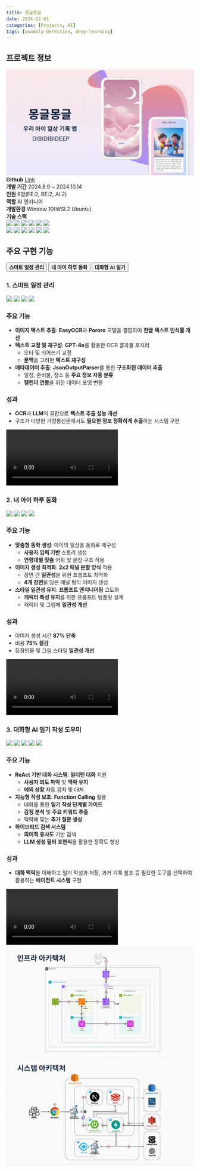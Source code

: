 ```yaml
---
title: 몽글몽글
date: 2024-12-01
categories: [Projects, AI]
tags: [anomaly-detection, deep-learning]
---
```



<div class="project-container">
  <div class="project-section info-section">
    <h2>프로젝트 정보</h2>
    <div class="project-info">
      <img src="assets/img/main-page.png" alt="Main Page">
      <strong>Github</strong> <a href="https://github.com/in-sukim/Mongeul-ML">Link</a><br>
      <strong>개발 기간</strong> 2024.8.9 ~ 2024.10.14<br>
      <strong>인원</strong> 6명(FE:2, BE:2, AI:2)<br>
      <strong>역할</strong> AI 엔지니어<br>
      <strong>개발환경</strong> Window 10(WSL2 Ubuntu)<br>
      <strong>기술 스택</strong>
      <div class="tech-badges">
        <div class="badge-group">
          <img src="https://img.shields.io/badge/Python-3776AB?style=for-the-badge&logo=python&logoColor=white">
          <img src="https://img.shields.io/badge/langchain-1C3C3C?style=for-the-badge&logo=langchain&logoColor=white">
          <img src="https://img.shields.io/badge/OpenAI-412991?style=for-the-badge&logo=openai&logoColor=white">
          <img src="https://img.shields.io/badge/EasyOCR-2496ED?style=for-the-badge&logoColor=white">
          <img src="https://img.shields.io/badge/Pororo-FF6F00?style=for-the-badge&logoColor=white">
          <img src="https://img.shields.io/badge/DALL--E--3-412991?style=for-the-badge&logo=openai&logoColor=white">
        </div>
        <div class="badge-group">
          <img src="https://img.shields.io/badge/Milvus-00A1EA?style=for-the-badge&logo=Milvus&logoColor=white">
          <img src="https://img.shields.io/badge/MySQL-4479A1?style=for-the-badge&logo=mysql&logoColor=white">
          <img src="https://img.shields.io/badge/FastAPI-009688?style=for-the-badge&logo=fastapi&logoColor=white">
          <img src="https://img.shields.io/badge/Linux-FCC624?style=for-the-badge&logo=linux&logoColor=black">
          <img src="https://img.shields.io/badge/Docker-2496ED?style=for-the-badge&logo=docker&logoColor=white">
          <img src="https://img.shields.io/badge/Git-F05032?style=for-the-badge&logo=git&logoColor=white">
        </div>
      </div>
    </div>
  </div>

  <div class="project-section main-features">
    <h2>주요 구현 기능</h2>
    <div class="features-tabs">
      <div class="tab-buttons">
        <button class="tab-button active" data-tab="feature1"><strong>스마트 일정 관리</strong></button>
        <button class="tab-button" data-tab="feature2"><strong>내 아이 하루 동화</strong></button>
        <button class="tab-button" data-tab="feature3"><strong>대화형 AI 일기</strong></button>
      </div>
      <div class="tab-content active" id="feature1">
        <div class="feature-item">
          <h3>1. 스마트 일정 관리</h3>
          <div class="section-content">
            <div class="tech-badges">
              <div class="badge-group">
                <img src="https://img.shields.io/badge/OCR-2496ED?style=for-the-badge&logoColor=white">
                <img src="https://img.shields.io/badge/OpenAI-412991?style=for-the-badge&logo=openai&logoColor=white">
                <img src="https://img.shields.io/badge/langchain-1C3C3C?style=for-the-badge&logo=langchain&logoColor=white">
                <img src="https://img.shields.io/badge/FastAPI-009688?style=for-the-badge&logo=fastapi&logoColor=white">
              </div>
            </div>
            <h3>주요 기능</h3>
            <ul class="feature-list">
              <li><strong>이미지 텍스트 추출</strong>: <strong>EasyOCR</strong>과 <strong>Pororo</strong> 모델을 결합하여 <strong>한글 텍스트 인식률 개선</strong></li>
              <li><strong>텍스트 교정 및 재구성</strong>: <strong>GPT-4o</strong>를 활용한 OCR 결과물 후처리
                <ul>
                  <li>오타 및 띄어쓰기 교정</li>
                  <li><strong>문맥</strong>을 고려한 <strong>텍스트 재구성</strong></li>
                </ul>
              </li>
              <li><strong>메타데이터 추출</strong>: <strong>JsonOutputParser</strong>를 통한 <strong>구조화된 데이터 추출</strong>
                <ul>
                  <li>일정, 준비물, 장소 등 <strong>주요 정보 자동 분류</strong></li>
                  <li><strong>캘린더 연동</strong>을 위한 데이터 포맷 변환</li>
                </ul>
              </li>
            </ul>
            <h3>성과</h3>
            <ul class="feature-list">
              <li><strong>OCR</strong>과 <strong>LLM</strong>의 결합으로 <strong>텍스트 추출 성능 개선</strong></li>
              <li>구조가 다양한 가정통신문에서도 <strong>필요한 정보 정확하게 추출</strong>하는 시스템 구현</li>
            </ul>
            <div class="video-container">
              <video controls>
                <source src="https://github.com/user-attachments/assets/c5ec79c8-9780-4ccc-828c-523d315ea3f0" type="video/mp4">
              </video>
            </div>
          </div>
        </div>
      </div>
      <div class="tab-content" id="feature2">
        <div class="feature-item">
          <h3>2. 내 아이 하루 동화</h3>
          <div class="section-content">
            <div class="tech-badges">
              <div class="badge-group">
                <img src="https://img.shields.io/badge/OpenAI-412991?style=for-the-badge&logo=openai&logoColor=white">
                <img src="https://img.shields.io/badge/langchain-1C3C3C?style=for-the-badge&logo=langchain&logoColor=white">
                <img src="https://img.shields.io/badge/Text2Image-40B5A4?style=for-the-badge&logo=Text2Image&logoColor=white">
                <img src="https://img.shields.io/badge/FastAPI-009688?style=for-the-badge&logo=fastapi&logoColor=white">
              </div>
            </div>
            <h3>주요 기능</h3>
            <ul class="feature-list">
              <li><strong>맞춤형 동화 생성</strong>: 아이의 일상을 동화로 재구성
                <ul>
                  <li><strong>사용자 입력 기반</strong> 스토리 생성</li>
                  <li><strong>연령대별 맞춤</strong> 어휘 및 문장 구조 적용</li>
                </ul>
              </li>
              <li><strong>이미지 생성 최적화</strong>: <strong>2x2 패널 분할 방식</strong> 적용
                <ul>
                  <li>장면 간 <strong>일관성</strong>을 위한 프롬프트 최적화</li>
                  <li><strong>4개 장면</strong>을 담은 패널 형식 이미지 생성</li>
                </ul>
              </li>
              <li><strong>스타일 일관성 유지</strong>: <strong>프롬프트 엔지니어링</strong> 고도화
                <ul>
                  <li><strong>캐릭터 특성 유지</strong>를 위한 프롬프트 템플릿 설계</li>
                  <li>캐릭터 및 그림체 <strong>일관성 개선</strong></li>
                </ul>
              </li>
            </ul>
            <h3>성과</h3>
            <ul class="feature-list">
              <li>이미지 생성 시간 <strong>87% 단축</strong></li>
              <li>비용 <strong>75% 절감</strong></li>
              <li>등장인물 및 그림 스타일 <strong>일관성 개선</strong></li>
            </ul>
            <div class="video-container">
              <video controls>
                <source src="https://github.com/user-attachments/assets/52c45f1c-1f9f-47ec-90bc-951f1afb0d4e" type="video/mp4">
              </video>
            </div>
          </div>
        </div>
      </div>
      <div class="tab-content" id="feature3">
        <div class="feature-item">
          <h3>3. 대화형 AI 일기 작성 도우미</h3>
          <div class="section-content">
            <div class="tech-badges">
              <div class="badge-group">
                <img src="https://img.shields.io/badge/OpenAI-412991?style=for-the-badge&logo=openai&logoColor=white">
                <img src="https://img.shields.io/badge/langchain-1C3C3C?style=for-the-badge&logo=langchain&logoColor=white">
                <img src="https://img.shields.io/badge/Milvus-00A1EA?style=for-the-badge&logo=Milvus&logoColor=white">
                <img src="https://img.shields.io/badge/FastAPI-009688?style=for-the-badge&logo=fastapi&logoColor=white">
                <img src="https://img.shields.io/badge/MySQL-4479A1?style=for-the-badge&logo=mysql&logoColor=white">
              </div>
            </div>
            <h3>주요 기능</h3>
            <ul class="feature-list">
              <li><strong>ReAct 기반 대화 시스템</strong>: <strong>멀티턴 대화</strong> 지원
                <ul>
                  <li><strong>사용자 의도 파악</strong> 및 <strong>맥락 유지</strong></li>
                  <li><strong>예외 상황</strong> 자동 감지 및 대처</li>
                </ul>
              </li>
              <li><strong>지능형 작성 보조</strong>: <strong>Function Calling</strong> 활용
                <ul>
                  <li>대화를 통한 <strong>일기 작성 단계별 가이드</strong></li>
                  <li><strong>감정 분석</strong> 및 <strong>주요 키워드 추출</strong></li>
                  <li>맥락에 맞는 <strong>추가 질문 생성</strong></li>
                </ul>
              </li>
              <li><strong>하이브리드 검색 시스템</strong>
                <ul>
                  <li><strong>의미적 유사도</strong> 기반 검색</li>
                  <li><strong>LLM 생성 필터 표현식</strong>을 활용한 정확도 향상</li>
                </ul>
              </li>
            </ul>
            <h3>성과</h3>
            <ul class="feature-list">
              <li><strong>대화 맥락</strong>을 이해하고 일기 작성과 저장, 과거 기록 참조 등 필요한 도구를 선택하여 활용하는 <strong>에이전트 시스템</strong> 구현</li>
            </ul>
            <div class="video-container">
              <video controls>
                <source src="https://github.com/user-attachments/assets/864f88d2-6bf7-449f-b9ec-2d733ff546d0" type="video/mp4">
              </video>
            </div>
          </div>
        </div>
      </div>
    </div>
  </div>
</div>

<div class="architecture-diagram">
  <img src="assets/img/infra.png" alt="Infrastructure">
  <img src="assets/img/system.png" alt="System Architecture">
</div>

<script src="/assets/js/projects.js"></script>
